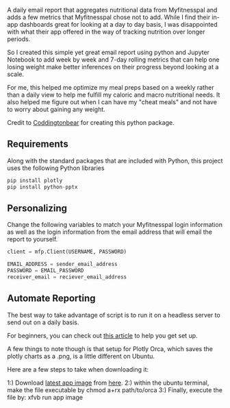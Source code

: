 A daily email report that aggregates nutritional data from Myfitnesspal and adds a few metrics that Myfitnesspal chose not to add. While I find their in-app dashboards great for looking at a day to day basis, I was disappointed with what their app offered in the way of tracking nutrition over longer periods.

So I created this simple yet great email report using python and Jupyter Notebook to add week by week and 7-day rolling metrics that can help one losing weight make better inferences on their progress beyond looking at a scale.

For me, this helped me optimize my meal preps based on a weekly rather than a daily view to help me fulfill my caloric and macro nutritional needs. It also helped me figure out when I can have my "cheat meals" and not have to worry about gaining any weight.

Credit to [Coddingtonbear](https://github.com/coddingtonbear/python-myfitnesspal) for creating this python package.

Requirements
------------

Along with the standard packages that are included with Python, this project uses the following Python libraries

```python
pip install plotly
pip install python-pptx
```

Personalizing
------------
Change the following variables to match your Myfitnesspal login information as well as the login information from the email address that will email the report to yourself.

```python
client = mfp.Client(USERNAME, PASSWORD)
```

```python
EMAIL_ADDRESS = sender_email_address
PASSWORD = EMAIL_PASSWORD
receiver_email = reciever_email_address
```

Automate Reporting
------------

The best way to take advantage of script is to run it on a headless server to send out on a daily basis.

For beginners, you can check out [this article](https://towardsdatascience.com/running-jupyter-notebook-in-google-cloud-platform-in-15-min-61e16da34d52) to help you get set up.


A few things to note though is that setup for Plotly Orca, which saves the plotly charts as a .png, is a little different on Ubuntu.

Here are a few steps to take when downloading it:

1:) Download [latest app image](https://github.com/plotly/orca/releases/download/v1.3.1/orca-1.3.1.AppImage) from [here](https://github.com/plotly/orca).
2:) within the ubuntu terminal, make the file executable by <verb> chmod a+rx path/to/orca
3:) Finally, execute the file by: xfvb run app image
